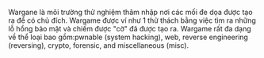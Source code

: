 Wargane là môi trường thử nghiệm thâm nhập nơi các mối đe dọa được tạo ra để có chủ đích.
Wargame được ví như 1 thử thách bằng việc tìm ra những lỗ hổng bảo mật và chiếm được "cờ" đã được tạo ra.
Wargame rất đa dạng về thể loại bao gồm:pwnable (system hacking), web, reverse engineering (reversing), crypto, forensic, and miscellaneous (misc).
